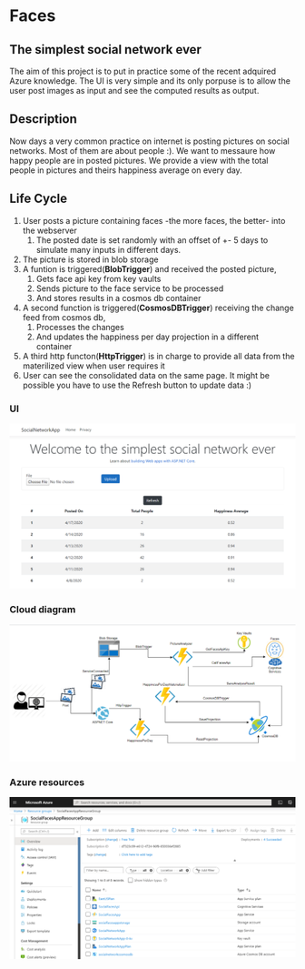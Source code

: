 # Faces

## The simplest social network ever

The aim of this project is to put in practice some of the recent adquired Azure knowledge.
The UI is very simple and its only porpuse is to allow the user post images as input and see the computed results as output.

## Description

Now days a very common practice on internet is posting pictures on social networks. Most of them are about people :).
We want to messaure how happy people are in posted pictures.
We provide a view with the total people in pictures and theirs happiness average on every day.

## Life Cycle

1. User posts a picture containing faces -the more faces, the better- into the webserver
   1. The posted date is set randomly with an offset of +- 5 days to simulate many inputs in different days.
2. The picture is stored in blob storage
3. A funtion is triggered(**BlobTrigger**) and received the posted picture,
   1. Gets face api key from key vaults
   2. Sends picture to the face service to be processed 
   3. And stores results in a cosmos db container
4. A second function is triggered(**CosmosDBTrigger**) receiving the change feed from cosmos db,
   1. Processes the changes
   2. And updates the happiness per day projection in a different container
5. A third http functon(**HttpTrigger**) is in charge to provide all data from the materilized view when user requires it
6. User can see the consolidated data on the same page. It might be possible you have to use the Refresh button to update data :)

### UI
![UI](UI.png)

### Cloud diagram
![Cloud Diagram](CloudDiagram.png)

### Azure resources
![Azure Resources](AzureResources.png)
